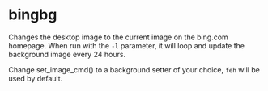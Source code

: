 bingbg
======

Changes the desktop image to the current image on the bing.com
homepage. When run with the `-l` parameter, it will loop and
update the background image every 24 hours.

Change set_image_cmd() to a background setter of your choice, `feh` will be
used by default.
